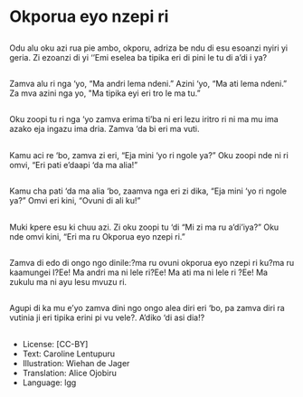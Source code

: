 # Okporua eyo nzepi ri

##
Odu alu oku azi rua pie ambo,
okporu, adriza be ndu di esu
esoanzi nyiri yi geria. Zi ezoanzi di
yi ‘’Emi eselea ba tipika eri di pini le
tu di a’di i ya?

##
Zamva alu ri nga ‘yo, “Ma andri
lema ndeni.” Azini ‘yo, “Ma ati lema
ndeni.” Za mva azini nga yo, "Ma
tipika eyi eri tro le ma tu.”

##
Oku zoopi tu ri nga ‘yo zamva erima
ti’ba ni eri lezu iritro ri ni ma mu
ima azako eja ingazu ima dria.
Zamva ‘da bi eri ma vuti.

##
Kamu aci re ‘bo, zamva zi eri, “Eja
mini ‘yo ri ngole ya?” Oku zoopi nde
ni ri omvi, “Eri pati e’daapi ‘da ma
alia!”

##
Kamu cha pati ‘da ma alia ‘bo,
zaamva nga eri zi dika, “Eja mini ‘yo
ri ngole ya?” Omvi eri kini, “Ovuni di
ali ku!”

##
Muki kpere esu ki chuu azi. Zi oku
zoopi tu ‘di “Mi zi ma ru a’di’iya?”
Oku nde omvi kini, “Eri ma ru
Okporua eyo nzepi ri.”

##
Zamva di edo di ongo ngo
dinile:?ma ru ovuni okporua eyo
nzepi ri ku?ma ru kaamungei I?Ee!
Ma andri ma ni lele ri?Ee! Ma ati ma
ni lele ri ?Ee! Ma zukulu ma ni ayu
lesu mvuzu ri.

##
Agupi di ka mu e’yo zamva dini ngo
ongo alea diri eri ‘bo, pa zamva diri
ra vutinia ji eri tipika erini pi vu
vele?. A’diko ‘di asi dia!?

##
* License: [CC-BY]
* Text: Caroline Lentupuru
* Illustration: Wiehan de Jager
* Translation: Alice Ojobiru
* Language: lgg
